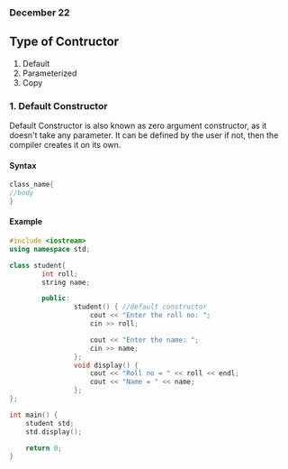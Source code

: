 ### December 22

## Type of Contructor

1. Default
1. Parameterized
1. Copy

### 1. Default Constructor

Default Constructor is also known as zero argument constructor, as it doesn't take any parameter. It can be defined by the user if not, then the compiler creates it on its own.

#### Syntax
```cpp
class_name{
//body 
}
```

#### Example

```cpp
#include <iostream>
using namespace std;

class student{
        int roll;
        string name;

        public:
                student() { //default constructor
                    cout << "Enter the roll no: ";
                    cin >> roll;

                    cout << "Enter the name: ";
                    cin >> name;
                };
                void display() {
                    cout << "Roll no = " << roll << endl;
                    cout << "Name = " << name;
                };
};

int main() {
    student std;
    std.display();

    return 0;
}
```
